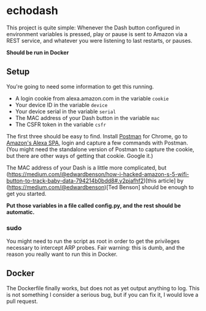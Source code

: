 # echodash
This project is quite simple: Whenever the Dash button configured in environment variables is pressed, play or pause is sent to Amazon via a REST service, and whatever you were listening to last restarts, or pauses.

**Should be run in Docker**
## Setup
You're going to need some information to get this running.
* A login cookie from alexa.amazon.com in the variable `cookie`
* Your device ID in the variable `device`
* Your device serial in the variable  `serial`
* The MAC address of your Dash button in the variable `mac`
* The CSFR token in the variable `csfr`

The first three should be easy to find. Install [Postman](https://chrome.google.com/webstore/detail/postman/fhbjgbiflinjbdggehcddcbncdddomop?hl=en) for Chrome, go to [Amazon's Alexa SPA](https://alexa.amazon.com), login and capture a few commands with Postman. (You might need the standalone version of Postman to capture the cookie, but there are other ways of getting that cookie. Google it.)

The MAC address of your Dash is a little more complicated, but (https://medium.com/@edwardbenson/how-i-hacked-amazon-s-5-wifi-button-to-track-baby-data-794214b0bdd8#.y2pjafhf2)[this article] by (https://medium.com/@edwardbenson)[Ted Benson] should be enough to get you started.

**Put those variables in a file called config.py, and the rest should be automatic.**

### sudo
You might need to run the script as root in order to get the privileges necessary to intercept ARP probes. Fair warning: this is dumb, and the reason you really want to run this in Docker.

## Docker
The Dockerfile finally works, but does not as yet output anything to log. This is not something I consider a serious bug, but if you can fix it, I would love a pull request.
